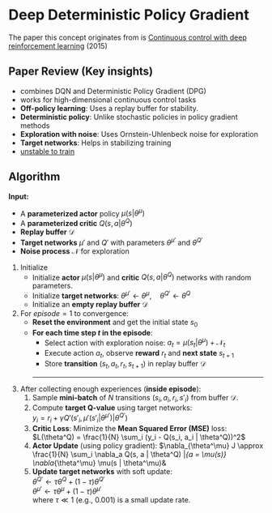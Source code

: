 # Deep Deterministic Policy Gradient
The paper this concept originates from is [Continuous control with deep reinforcement learning](https://arxiv.org/pdf/1509.02971) (2015)

## Paper Review (Key insights)
- combines DQN and Deterministic Policy Gradient (DPG)
- works for high-dimensional continuous control tasks
- **Off-policy learning**: Uses a replay buffer for stability.
- **Deterministic policy**: Unlike stochastic policies in policy gradient methods
- **Exploration with noise**: Uses Ornstein-Uhlenbeck noise for exploration
- **Target networks**: Helps in stabilizing training
- <ins>unstable to train</ins>

## Algorithm
**Input:**  
- A **parameterized actor** policy $\mu(s|\theta^{\mu})$
- A **parameterized critic** $Q(s, a | \theta^Q)$
- **Replay buffer** $\mathcal{D}$
- **Target networks** $\mu'$ and $Q'$ with parameters $\theta^{\mu'}$ and $\theta^{Q'}$
- **Noise process** $\mathcal{N}$ for exploration

1. Initialize
    - Initialize **actor** $\mu(s|\theta^\mu)$ and **critic** $Q(s, a | \theta^Q)$ networks with random parameters.
    - Initialize **target networks**: $\theta^{\mu'} \leftarrow \theta^{\mu}, \quad \theta^{Q'} \leftarrow \theta^{Q}$
    - Initialize an **empty replay buffer** $\mathcal{D}$
2. For $episode=1$ to convergence:
    - **Reset the environment** and get the initial state $s_0$
    - **For each time step $t$ in the episode**:
        - Select action with exploration noise: $a_t = \mu(s_t | \theta^\mu) + \mathcal{N}_t$
        - Execute action $a_t$, observe **reward** $r_t$ and **next state** $s_{t+1}$
        - Store **transition** $(s_t, a_t, r_t, s_{t+1})$ in replay buffer $\mathcal{D}$
        ---
3. After collecting enough experiences (**inside episode**):
    1. Sample **mini-batch** of $N$ transitions $(s_i, a_i, r_i, s'_i)$ from buffer $\mathcal{D}$.
    2. Compute **target Q-value** using target networks:  
    $y_i = r_i + \gamma Q'(s'_i, \mu'(s'_i | \theta^{\mu'}) | \theta^{Q'})$
    3. **Critic Loss**: Minimize the **Mean Squared Error (MSE)** loss:  
    $L(\theta^Q) = \frac{1}{N} \sum_i (y_i - Q(s_i, a_i | \theta^Q))^2$
    4. **Actor Update** (using policy gradient): $\nabla_{\theta^\mu} J \approx \frac{1}{N} \sum_i \nabla_a Q(s, a | \theta^Q) |_{a = \mu(s)} \nabla_{\theta^\mu} \mu(s | \theta^\mu)&
    5. **Update target networks** with soft update:  
    $\theta^{Q'} \leftarrow \tau \theta^Q + (1 - \tau) \theta^{Q'}$  
    $\theta^{\mu'} \leftarrow \tau \theta^\mu + (1 - \tau) \theta^{\mu'}$  
    where $\tau \ll 1$ (e.g., 0.001) is a small update rate.
